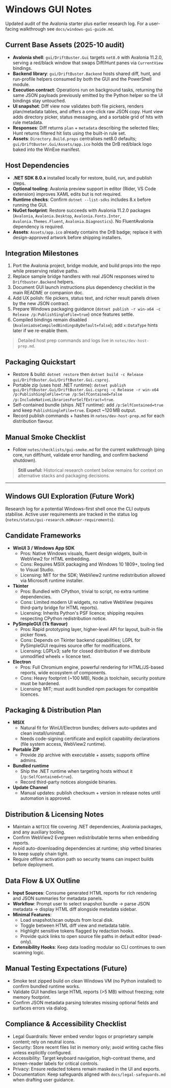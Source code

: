 # Windows GUI Notes

Updated audit of the Avalonia starter plus earlier research log. For a user-facing walkthrough see `docs/windows-gui-guide.md`.

## Current Base Assets (2025-10 audit)

- **Avalonia shell**: `gui/DriftBuster.Gui` targets `net8.0` with Avalonia 11.2.0, serving a red/black window that swaps Diff/Hunt panes via `CurrentView` bindings.
- **Backend library**: `gui/DriftBuster.Backend` hosts shared diff, hunt, and run-profile helpers consumed by both the GUI and the PowerShell module.
- **Execution contract**: Operations run on background tasks, returning the same JSON payloads previously emitted by the Python helper so the UI bindings stay untouched.
- **UI snapshot**: Diff view now validates both file pickers, renders plan/metadata tables, and offers a one-click raw JSON copy. Hunt view adds directory picker, status messaging, and a sortable grid of hits with rule metadata.
- **Responses**: Diff returns `plan` + `metadata` describing the selected files; Hunt returns filtered hit lists using the built-in rule set.
- **Assets**: `Directory.Build.props` centralises net8.0 defaults; `gui/DriftBuster.Gui/Assets/app.ico` holds the DrB red/black logo baked into the WinExe manifest.

## Host Dependencies

- **.NET SDK 8.0.x** installed locally for restore, build, run, and publish steps.
- **Optional tooling**: Avalonia preview support in editor (Rider, VS Code extension) improves XAML edits but is not required.
- **Runtime checks**: Confirm `dotnet --list-sdks` includes 8.x before running the GUI.
- **NuGet footprint**: Restore succeeds with Avalonia 11.2.0 packages (`Avalonia`, `Avalonia.Desktop`, `Avalonia.Fonts.Inter`, `Avalonia.Themes.Fluent`, `Avalonia.Diagnostics`). No FluentAvalonia dependency is required.
- **Assets**: `Assets/app.ico` already contains the DrB badge; replace it with design-approved artwork before shipping installers.

## Integration Milestones

1. Port the Avalonia project, bridge module, and build props into the repo while preserving relative paths.
2. Replace sample bridge handlers with real JSON responses wired to `Driftbuster.Backend` helpers.
3. Document GUI launch instructions plus dependency checklist in the main README or companion doc.
4. Add UX polish: file pickers, status text, and richer result panels driven by the new JSON contract.
5. Prepare Windows packaging guidance (`dotnet publish -r win-x64 -c Release /p:PublishSingleFile=true`) once features settle.
6. Compiled bindings remain disabled (`AvaloniaUseCompiledBindingsByDefault=false`); add `x:DataType` hints later if we re-enable them.

> Detailed host prep commands and logs live in `notes/dev-host-prep.md`.

## Packaging Quickstart

- Restore & build: `dotnet restore` then `dotnet build -c Release gui/DriftBuster.Gui/DriftBuster.Gui.csproj`.
- Portable zip (uses host .NET runtime): `dotnet publish gui/DriftBuster.Gui/DriftBuster.Gui.csproj -c Release -r win-x64 /p:PublishSingleFile=true /p:SelfContained=false /p:IncludeNativeLibrariesForSelfExtract=true`.
- Self-contained bundle (ships .NET runtime): add `/p:SelfContained=true` and keep `PublishSingleFile=true`. Expect ~120 MB output.
- Record publish commands + hashes in `notes/dev-host-prep.md` for each distribution flavour.

## Manual Smoke Checklist

- Follow `notes/checklists/gui-smoke.md` for the current walkthrough (ping core, run diff/hunt, validate error handling, and confirm backend shutdown).

> **Still useful:** Historical research content below remains for context on alternative stacks and packaging decisions.

---

## Windows GUI Exploration (Future Work)

Research log for a potential Windows-first shell once the CLI outputs stabilise.
Active user requirements are tracked in the status log (`notes/status/gui-research.md#user-requirements`).

## Candidate Frameworks

- **WinUI 3 / Windows App SDK**
  - Pros: Native Windows visuals, fluent design widgets, built-in WebView2 for HTML embedding.
  - Cons: Requires MSIX packaging and Windows 10 1809+, tooling tied to Visual Studio.
  - Licensing: MIT for the SDK; WebView2 runtime redistribution allowed via Microsoft runtime installer.
- **Tkinter**
  - Pros: Bundled with CPython, trivial to script, no extra runtime dependencies.
  - Cons: Limited modern UI widgets, no native WebView (requires third-party bridge for HTML reports).
  - Licensing: Inherits Python's PSF licence; shipping requires respecting CPython redistribution notice.
- **PySimpleGUI (Tk flavour)**
  - Pros: Rapid prototyping layer, higher-level API for layout, built-in file picker flows.
  - Cons: Depends on Tkinter backend capabilities; LGPL for PySimpleGUI requires source offer for modifications.
  - Licensing: LGPLv3; safe for closed distribution if we distribute unmodified wheels + licence text.
- **Electron**
  - Pros: Full Chromium engine, powerful rendering for HTML/JS-based reports, wide ecosystem of components.
  - Cons: Heavy footprint (~100 MB), Node.js toolchain, security posture must be hardened.
  - Licensing: MIT; must audit bundled npm packages for compatible licences.

## Packaging & Distribution Plan

- **MSIX**
  - Natural fit for WinUI/Electron bundles; delivers auto-updates and clean install/uninstall.
  - Needs code-signing certificate and explicit capability declarations (file system access, WebView2 runtime).
- **Portable ZIP**
  - Provide zip archive with executable + assets; supports offline admins.
- **Bundled runtime**
  - Ship the .NET runtime when targeting hosts without it (`/p:SelfContained=true`).
  - Record third-party notices alongside binaries.
- **Update Channel**
  - Manual updates: publish checksum + version in release notes until automation is approved.

## Distribution & Licensing Notes

- Maintain a `NOTICE` file covering .NET dependencies, Avalonia packages, and any auxiliary tooling.
- Confirm WebView2 Evergreen redistributable terms when embedding reports.
- Avoid auto-downloading dependencies at runtime; ship vetted binaries to keep supply chain tight.
- Require offline activation path so security teams can inspect builds before deployment.

## Data Flow & UX Outline

- **Input Sources**: Consume generated HTML reports for rich rendering and JSON summaries for metadata panels.
- **Workflow**: Prompt user to select snapshot bundle → parse JSON metadata → display HTML diff alongside metadata sidebar.
- **Minimal Features**:
  - Load snapshot/scan outputs from local disk.
  - Toggle between HTML diff view and metadata table.
  - Highlight sensitive tokens flagged by redaction hooks.
  - Provide quick links to open source file paths in default editor (read-only).
- **Extensibility Hooks**: Keep data loading modular so CLI continues to own scanning logic.

## Manual Testing Expectations (Future)

- Smoke test zipped build on clean Windows VM (no Python installed) to confirm bundled runtime works.
- Validate GUI handles large HTML reports (>5 MB) without freezing; note memory footprint.
- Confirm JSON metadata parsing tolerates missing optional fields and surfaces errors via dialog.

## Compliance & Accessibility Checklist

- Legal Guardrails: Never embed vendor logos or proprietary sample content; rely on neutral icons.
- Security: Store recent files list in memory only; avoid writing cache files unless explicitly configured.
- Accessibility: Target keyboard navigation, high-contrast theme, and screen-reader labels for critical controls.
- Privacy: Ensure redacted tokens remain masked in the UI and exports.
- Documentation: Keep safeguards aligned with `docs/legal-safeguards.md` when drafting user guidance.
